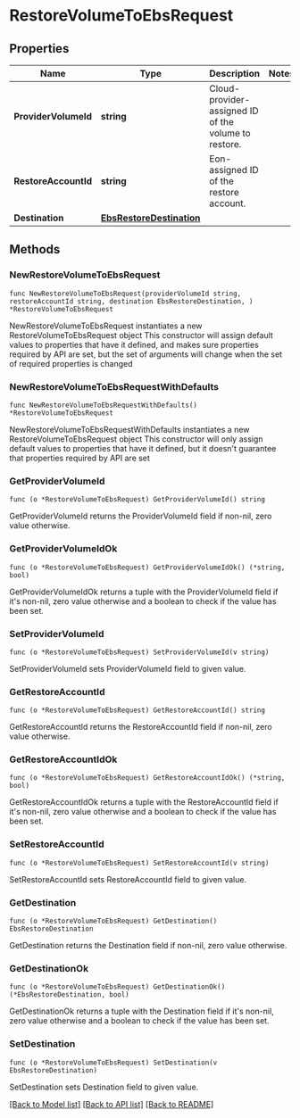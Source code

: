# RestoreVolumeToEbsRequest

## Properties

Name | Type | Description | Notes
------------ | ------------- | ------------- | -------------
**ProviderVolumeId** | **string** | Cloud-provider-assigned ID of the volume to restore. | 
**RestoreAccountId** | **string** | Eon-assigned ID of the restore account. | 
**Destination** | [**EbsRestoreDestination**](EbsRestoreDestination.md) |  | 

## Methods

### NewRestoreVolumeToEbsRequest

`func NewRestoreVolumeToEbsRequest(providerVolumeId string, restoreAccountId string, destination EbsRestoreDestination, ) *RestoreVolumeToEbsRequest`

NewRestoreVolumeToEbsRequest instantiates a new RestoreVolumeToEbsRequest object
This constructor will assign default values to properties that have it defined,
and makes sure properties required by API are set, but the set of arguments
will change when the set of required properties is changed

### NewRestoreVolumeToEbsRequestWithDefaults

`func NewRestoreVolumeToEbsRequestWithDefaults() *RestoreVolumeToEbsRequest`

NewRestoreVolumeToEbsRequestWithDefaults instantiates a new RestoreVolumeToEbsRequest object
This constructor will only assign default values to properties that have it defined,
but it doesn't guarantee that properties required by API are set

### GetProviderVolumeId

`func (o *RestoreVolumeToEbsRequest) GetProviderVolumeId() string`

GetProviderVolumeId returns the ProviderVolumeId field if non-nil, zero value otherwise.

### GetProviderVolumeIdOk

`func (o *RestoreVolumeToEbsRequest) GetProviderVolumeIdOk() (*string, bool)`

GetProviderVolumeIdOk returns a tuple with the ProviderVolumeId field if it's non-nil, zero value otherwise
and a boolean to check if the value has been set.

### SetProviderVolumeId

`func (o *RestoreVolumeToEbsRequest) SetProviderVolumeId(v string)`

SetProviderVolumeId sets ProviderVolumeId field to given value.


### GetRestoreAccountId

`func (o *RestoreVolumeToEbsRequest) GetRestoreAccountId() string`

GetRestoreAccountId returns the RestoreAccountId field if non-nil, zero value otherwise.

### GetRestoreAccountIdOk

`func (o *RestoreVolumeToEbsRequest) GetRestoreAccountIdOk() (*string, bool)`

GetRestoreAccountIdOk returns a tuple with the RestoreAccountId field if it's non-nil, zero value otherwise
and a boolean to check if the value has been set.

### SetRestoreAccountId

`func (o *RestoreVolumeToEbsRequest) SetRestoreAccountId(v string)`

SetRestoreAccountId sets RestoreAccountId field to given value.


### GetDestination

`func (o *RestoreVolumeToEbsRequest) GetDestination() EbsRestoreDestination`

GetDestination returns the Destination field if non-nil, zero value otherwise.

### GetDestinationOk

`func (o *RestoreVolumeToEbsRequest) GetDestinationOk() (*EbsRestoreDestination, bool)`

GetDestinationOk returns a tuple with the Destination field if it's non-nil, zero value otherwise
and a boolean to check if the value has been set.

### SetDestination

`func (o *RestoreVolumeToEbsRequest) SetDestination(v EbsRestoreDestination)`

SetDestination sets Destination field to given value.



[[Back to Model list]](../README.md#documentation-for-models) [[Back to API list]](../README.md#documentation-for-api-endpoints) [[Back to README]](../README.md)



